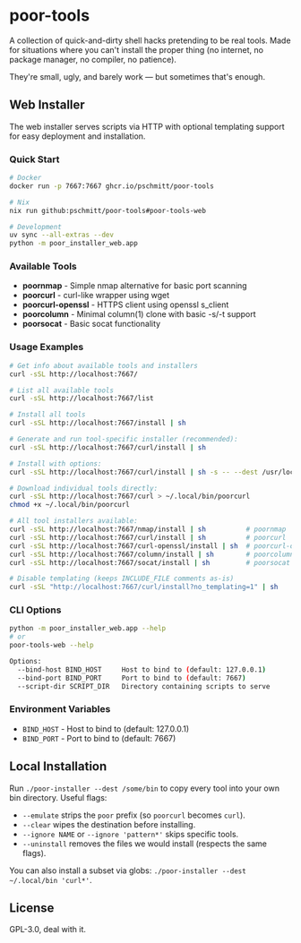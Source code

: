 # poor-tools

A collection of quick-and-dirty shell hacks pretending to be real tools.
Made for situations where you can't install the proper thing (no internet, no package manager, no compiler, no patience).

They're small, ugly, and barely work — but sometimes that's enough.

## Web Installer

The web installer serves scripts via HTTP with optional templating support for easy deployment and installation.

### Quick Start

```bash
# Docker
docker run -p 7667:7667 ghcr.io/pschmitt/poor-tools

# Nix
nix run github:pschmitt/poor-tools#poor-tools-web

# Development
uv sync --all-extras --dev
python -m poor_installer_web.app
```

### Available Tools

- **poornmap** - Simple nmap alternative for basic port scanning
- **poorcurl** - curl-like wrapper using wget
- **poorcurl-openssl** - HTTPS client using openssl s_client
- **poorcolumn** - Minimal column(1) clone with basic -s/-t support
- **poorsocat** - Basic socat functionality

### Usage Examples

```bash
# Get info about available tools and installers
curl -sSL http://localhost:7667/

# List all available tools
curl -sSL http://localhost:7667/list

# Install all tools
curl -sSL http://localhost:7667/install | sh

# Generate and run tool-specific installer (recommended):
curl -sSL http://localhost:7667/curl/install | sh

# Install with options:
curl -sSL http://localhost:7667/curl/install | sh -s -- --dest /usr/local/bin --emulate

# Download individual tools directly:
curl -sSL http://localhost:7667/curl > ~/.local/bin/poorcurl
chmod +x ~/.local/bin/poorcurl

# All tool installers available:
curl -sSL http://localhost:7667/nmap/install | sh          # poornmap
curl -sSL http://localhost:7667/curl/install | sh          # poorcurl
curl -sSL http://localhost:7667/curl-openssl/install | sh  # poorcurl-openssl
curl -sSL http://localhost:7667/column/install | sh        # poorcolumn
curl -sSL http://localhost:7667/socat/install | sh         # poorsocat

# Disable templating (keeps INCLUDE_FILE comments as-is)
curl -sSL "http://localhost:7667/curl/install?no_templating=1" | sh
```

### CLI Options

```bash
python -m poor_installer_web.app --help
# or
poor-tools-web --help

Options:
  --bind-host BIND_HOST     Host to bind to (default: 127.0.0.1)
  --bind-port BIND_PORT     Port to bind to (default: 7667)
  --script-dir SCRIPT_DIR   Directory containing scripts to serve
```

### Environment Variables

- `BIND_HOST` - Host to bind to (default: 127.0.0.1)
- `BIND_PORT` - Port to bind to (default: 7667)

## Local Installation

Run `./poor-installer --dest /some/bin` to copy every tool into your own bin
directory. Useful flags:

- `--emulate` strips the `poor` prefix (so `poorcurl` becomes `curl`).
- `--clear` wipes the destination before installing.
- `--ignore NAME` or `--ignore 'pattern*'` skips specific tools.
- `--uninstall` removes the files we would install (respects the same flags).

You can also install a subset via globs: `./poor-installer --dest ~/.local/bin 'curl*'`.

## License

GPL-3.0, deal with it.
